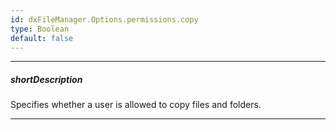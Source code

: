```yaml
---
id: dxFileManager.Options.permissions.copy
type: Boolean
default: false
---
```

---
##### shortDescription
Specifies whether a user is allowed to copy files and folders.

---
